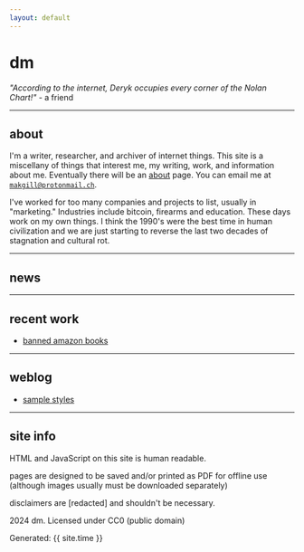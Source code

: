 ```yaml
---
layout: default
---
```


# dm

*"According to the internet, Deryk occupies every corner of the Nolan Chart!"* - a friend

---

## about

I'm a writer, researcher, and archiver of internet things. This site is a miscellany of things that interest me, my writing, work, and information about me. Eventually there will be an [about](/dd/about) page. You can email me at <code>makgill@protonmail.ch</code>.

I've worked for too many companies and projects to list, usually in "marketing." Industries include bitcoin, firearms and education. These days work on my own things. I think the 1990's were the best time in human civilization and we are just starting to reverse the last two decades of stagnation and cultural rot.

---

## news

---

## recent work

- [banned amazon books](/dd/ab)

---

## weblog

- [sample styles](/dd/sample)

---

## site info

HTML and JavaScript on this site is human readable.

pages are designed to be saved and/or printed as PDF for offline use (although images usually must be downloaded separately)

disclaimers are [redacted] and shouldn't be necessary.

2024 dm. Licensed under CC0 (public domain)

<p>Generated: {{ site.time }}</p>
